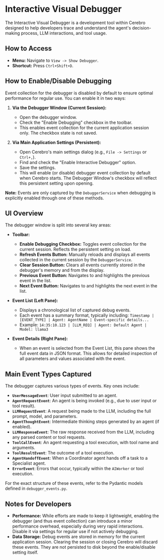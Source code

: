 # Interactive Visual Debugger

The Interactive Visual Debugger is a development tool within Cerebro designed to help developers trace and understand the agent's decision-making process, LLM interactions, and tool usage.

## How to Access

- **Menu:** Navigate to `View -> Show Debugger`.
- **Shortcut:** Press `Ctrl+Shift+D`.

## How to Enable/Disable Debugging

Event collection for the debugger is disabled by default to ensure optimal performance for regular use. You can enable it in two ways:

1.  **Via the Debugger Window (Current Session):**
    - Open the debugger window.
    - Check the "Enable Debugging" checkbox in the toolbar.
    - This enables event collection for the current application session only. The checkbox state is not saved.

2.  **Via Main Application Settings (Persistent):**
    - Open Cerebro's main settings dialog (e.g., `File -> Settings` or `Ctrl+,`).
    - Find and check the "Enable Interactive Debugger" option.
    - Save the settings.
    - This will enable (or disable) debugger event collection by default when Cerebro starts. The Debugger Window's checkbox will reflect this persistent setting upon opening.

**Note:** Events are only captured by the `DebuggerService` when debugging is explicitly enabled through one of these methods.

## UI Overview

The debugger window is split into several key areas:

- **Toolbar:**
  - **Enable Debugging Checkbox:** Toggles event collection for the current session. Reflects the persistent setting on load.
  - **Refresh Events Button:** Manually reloads and displays all events collected in the current session by the `DebuggerService`.
  - **Clear Session Button:** Clears all events currently stored in the debugger's memory and from the display.
  - **Previous Event Button:** Navigates to and highlights the previous event in the list.
  - **Next Event Button:** Navigates to and highlights the next event in the list.

- **Event List (Left Pane):**
  - Displays a chronological list of captured debug events.
  - Each event has a summary format, typically including:
    `Timestamp | [EVENT_TYPE] | Agent: AgentName | Event-specific details...`
  - Example: `14:35:10.123 | [LLM_REQ] | Agent: Default Agent | Model: llama3`

- **Event Details (Right Pane):**
  - When an event is selected from the Event List, this pane shows the full event data in JSON format. This allows for detailed inspection of all parameters and values associated with the event.

## Main Event Types Captured

The debugger captures various types of events. Key ones include:

- **`UserMessageEvent`**: User input submitted to an agent.
- **`AgentRequestEvent`**: An agent is being invoked (e.g., due to user input or tool result).
- **`LLMRequestEvent`**: A request being made to the LLM, including the full prompt, model, and parameters.
- **`AgentThoughtEvent`**: Intermediate thinking steps generated by an agent (if enabled).
- **`LLMResponseEvent`**: The raw response received from the LLM, including any parsed content or tool requests.
- **`ToolCallEvent`**: An agent requesting a tool execution, with tool name and arguments.
- **`ToolResultEvent`**: The outcome of a tool execution.
- **`AgentHandoffEvent`**: When a Coordinator agent hands off a task to a Specialist agent.
- **`ErrorEvent`**: Errors that occur, typically within the `AIWorker` or tool execution.

For the exact structure of these events, refer to the Pydantic models defined in `debugger_events.py`.

## Notes for Developers

- **Performance:** While efforts are made to keep it lightweight, enabling the debugger (and thus event collection) can introduce a minor performance overhead, especially during very rapid interactions. Disable it via settings for regular use if not actively debugging.
- **Data Storage:** Debug events are stored in memory for the current application session. Clearing the session or closing Cerebro will discard these events. They are not persisted to disk beyond the enable/disable setting itself.
